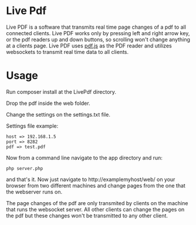 # Live Pdf

Live PDF is a software that transmits real time page changes of a pdf to all connected clients.
Live PDF works only by pressing left and right arrow key, or the pdf readers up and down buttons, so scrolling won't change anything at a clients page. 
Live PDF uses [pdf.js](https://mozilla.github.io/pdf.js/) as the PDF reader and utilizes websockets
to transmit real time data to all clients.

# Usage

Run composer install at the LivePdf directory.

Drop the pdf inside the web folder.

Change the settings on the settings.txt file.

Settings file example:

```
host => 192.168.1.5
port => 8282
pdf => test.pdf
```

Now from a command line navigate to the app directory and run:

```
php server.php
```

and that's it. Now just navigate to http://examplemyhost/web/ on your browser from two different machines and change pages from the one that the webserver runs on.

The page changes of the pdf are only transmited by clients on the machine that runs the websocket server.
All other clients can change the pages on the pdf but these changes won't be transmitted to any other client.
